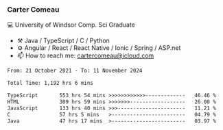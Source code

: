 ### Carter Comeau

💻 University of Windsor Comp. Sci Graduate

- ⚒️ Java / TypeScript / C / Python
- ⚙️ Angular / React / React Native / Ionic / Spring / ASP.net
- 📫 How to reach me: cartercomeau@icloud.com

<!--START_SECTION:waka-->

```txt
From: 21 October 2021 - To: 11 November 2024

Total Time: 1,192 hrs 6 mins

TypeScript       553 hrs 54 mins >>>>>>>>>>>>-------------   46.46 %
HTML             309 hrs 59 mins >>>>>>>------------------   26.00 %
JavaScript       133 hrs 40 mins >>>----------------------   11.21 %
C                57 hrs 5 mins   >------------------------   04.79 %
Java             47 hrs 17 mins  >------------------------   03.97 %
```

<!--END_SECTION:waka-->
